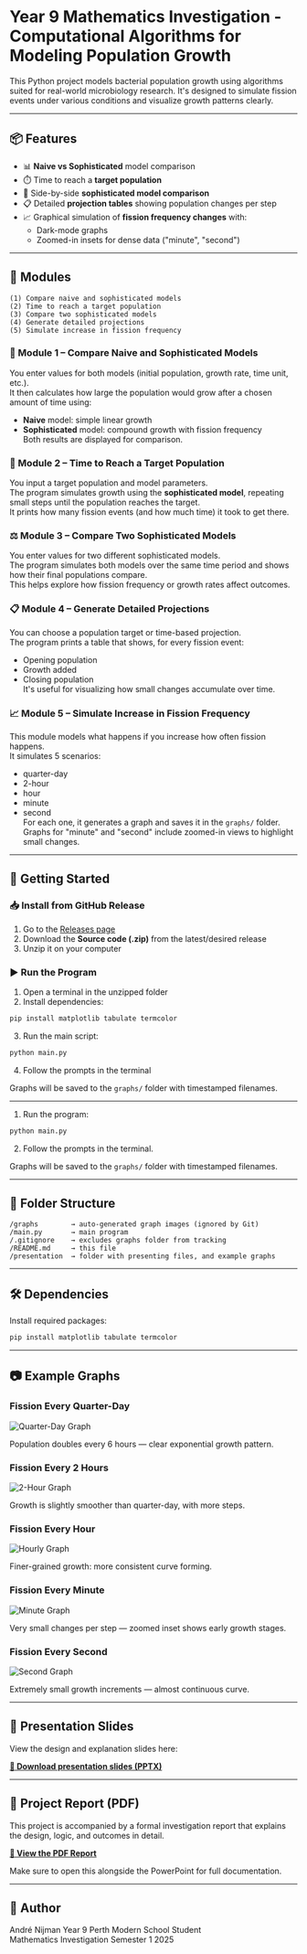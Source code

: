 # Year 9 Mathematics Investigation - Computational Algorithms for Modeling Population Growth

This Python project models bacterial population growth using algorithms suited for real-world microbiology research. It's designed to simulate fission events under various conditions and visualize growth patterns clearly.

---

## 📦 Features

- 📊 **Naive vs Sophisticated** model comparison
- ⏱️ Time to reach a **target population**
- 🧬 Side-by-side **sophisticated model comparison**
- 📋 Detailed **projection tables** showing population changes per step
- 📈 Graphical simulation of **fission frequency changes** with:
  - Dark-mode graphs
  - Zoomed-in insets for dense data ("minute", "second")

---


## 🧪 Modules

```text
(1) Compare naive and sophisticated models
(2) Time to reach a target population
(3) Compare two sophisticated models
(4) Generate detailed projections
(5) Simulate increase in fission frequency
```

### 🔢 Module 1 – Compare Naive and Sophisticated Models  
You enter values for both models (initial population, growth rate, time unit, etc.).  
It then calculates how large the population would grow after a chosen amount of time using:
- **Naive** model: simple linear growth  
- **Sophisticated** model: compound growth with fission frequency  
Both results are displayed for comparison.

### 🎯 Module 2 – Time to Reach a Target Population  
You input a target population and model parameters.  
The program simulates growth using the **sophisticated model**, repeating small steps until the population reaches the target.  
It prints how many fission events (and how much time) it took to get there.

### ⚖️ Module 3 – Compare Two Sophisticated Models  
You enter values for two different sophisticated models.  
The program simulates both models over the same time period and shows how their final populations compare.  
This helps explore how fission frequency or growth rates affect outcomes.

### 📋 Module 4 – Generate Detailed Projections  
You can choose a population target or time-based projection.  
The program prints a table that shows, for every fission event:
- Opening population  
- Growth added  
- Closing population  
It's useful for visualizing how small changes accumulate over time.

### 📈 Module 5 – Simulate Increase in Fission Frequency  
This module models what happens if you increase how often fission happens.  
It simulates 5 scenarios:
- quarter-day  
- 2-hour  
- hour  
- minute  
- second  
For each one, it generates a graph and saves it in the `graphs/` folder.  
Graphs for "minute" and "second" include zoomed-in views to highlight small changes.



---

## 🚀 Getting Started

### 📥 Install from GitHub Release

1. Go to the [Releases page](https://github.com/AndreNijman/Computation-Algorithms-for-Modelling-Population-Growth/releases)  
2. Download the **Source code (.zip)** from the latest/desired release  
3. Unzip it on your computer

### ▶️ Run the Program

1. Open a terminal in the unzipped folder  
2. Install dependencies:

```bash
pip install matplotlib tabulate termcolor
```

3. Run the main script:

```bash
python main.py
```

4. Follow the prompts in the terminal

Graphs will be saved to the `graphs/` folder with timestamped filenames.

---


1. Run the program:

```bash
python main.py
```

2. Follow the prompts in the terminal.

Graphs will be saved to the `graphs/` folder with timestamped filenames.

---

## 📂 Folder Structure

```
/graphs        → auto-generated graph images (ignored by Git)
/main.py       → main program
/.gitignore    → excludes graphs folder from tracking
/README.md     → this file
/presentation  → folder with presenting files, and example graphs
```

---

## 🛠️ Dependencies

Install required packages:

```bash
pip install matplotlib tabulate termcolor
```

---

## 📷 Example Graphs

### Fission Every Quarter-Day

![Quarter-Day Graph](presentation/graph-examples/Monday_12-53_quarter-day.png)

Population doubles every 6 hours — clear exponential growth pattern.

### Fission Every 2 Hours

![2-Hour Graph](presentation/graph-examples/Monday_12-53_2-hour.png)

Growth is slightly smoother than quarter-day, with more steps.

### Fission Every Hour

![Hourly Graph](presentation/graph-examples/Monday_12-53_hour.png)

Finer-grained growth: more consistent curve forming.

### Fission Every Minute

![Minute Graph](presentation/graph-examples/Monday_12-53_minute.png)

Very small changes per step — zoomed inset shows early growth stages.

### Fission Every Second

![Second Graph](presentation/graph-examples/Monday_12-53_second.png)

Extremely small growth increments — almost continuous curve.

---

## 📑 Presentation Slides

View the design and explanation slides here:

**[🔗 Download presentation slides (PPTX)](presentation/Math_Investigation_Presentation.pptx)**

---

## 📄 Project Report (PDF)

This project is accompanied by a formal investigation report that explains the design, logic, and outcomes in detail.

**[🔗 View the PDF Report](presentation/Investigation-Report.pdf)**

Make sure to open this alongside the PowerPoint for full documentation.

---

## 👤 Author

André Nijman
Year 9 Perth Modern School Student  
Mathematics Investigation Semester 1 2025